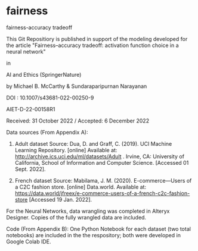 # fairness
fairness-accuracy tradeoff

This Git Repositiory is published in support of the modeling developed for the article 
"Fairness–accuracy tradeoff: activation function choice in a neural network"

in 

AI and Ethics  (SpringerNature)

by 
Michael B. McCarthy
&
Sundaraparipurnan Narayanan

DOI : 10.1007/s43681-022-00250-9

AIET-D-22-00158R1

Received: 31 October 2022 / Accepted: 6 December 2022

Data sources (From Appendix A):

1. Adult dataset
Source: Dua, D. and Graff, C. (2019). UCI Machine Learning Repository. [online] Available at: http://archive.ics.uci.edu/ml/datasets/Adult . Irvine, CA: University of California, School of Information and Computer Science. [Accessed 01 Sept. 2022].

2. French dataset
Source: Mabilama, J. M. (2020). E-commerce—Users of a C2C fashion store. [online] Data.world. Available at: https://data.world/jfreex/e-commerce-users-of-a-french-c2c-fashion-store  [Accessed 19 Jan. 2022].

For the Neural Networks, data wrangling was completed in Alteryx Designer. Copies of the fully wrangled data are included.


Code (From Appendix B):
One Python Notebook for each dataset (two total notebooks) are included in the the respository; both were developed in Google Colab IDE.
